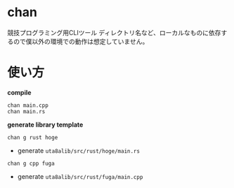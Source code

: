 # chan
競技プログラミング用CLIツール
ディレクトリ名など、ローカルなものに依存するので僕以外の環境での動作は想定していません。

# 使い方
**compile**
```
chan main.cpp
chan main.rs
```
**generate library template**
```
chan g rust hoge
```
- generate `uta8alib/src/rust/hoge/main.rs`
```
chan g cpp fuga
```
- generate `uta8alib/src/rust/fuga/main.cpp`

